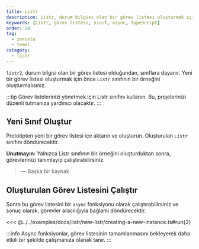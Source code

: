```yaml
---
title: Listr
description: Listr, durum bilgisi olan bir görev listesi oluşturmak için kullanılan bir sınıf. Bu içerik, Listr sınıfının nasıl kullanılacağını ve görev listesinin nasıl çalıştırılacağını açıklar.
keywords: [Listr, görev listesi, sınıf, async, TypeScript]
order: 20
tag:
  - zorunlu
  - temel
category:
  - listr
---
```




`listr2`, durum bilgisi olan bir görev listesi olduğundan, sınıflara dayanır. Yeni bir görev listesi oluşturmak için önce `Listr` sınıfının bir örneğini oluşturmalısınız.

:::tip
Görev listelerinizi yönetmek için Listr sınıfını kullanın. Bu, projelerinizi düzenli tutmanıza yardımcı olacaktır.
:::



## Yeni Sınıf Oluştur

Prototipten yeni bir görev listesi içe aktarın ve oluşturun. Oluşturulan `Listr` sınıfını döndürecektir.

 **Unutmayın:** Yalnızca Listr sınıfının bir örneğini oluşturduktan sonra, görevlerinizi tanımlayıp çalıştırabilirsiniz.  
> — Başka bir kaynak

## Oluşturulan Görev Listesini Çalıştır

Sonra bu görev listesini bir `async` fonksiyonu olarak çalıştırabilirsiniz ve sonuç olarak, görevler aracılığıyla bağlamı döndürecektir.

<<< @../../examples/docs/listr/new-listr/creating-a-new-instance.ts#run{2}

:::info
Async fonksiyonlar, görev listesinin tamamlanmasını bekleyerek daha etkili bir şekilde çalışmanıza olanak tanır.
:::
